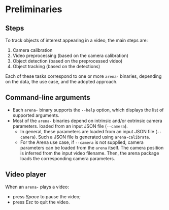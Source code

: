 # Preliminaries
## Steps

To track objects of interest appearing in a video, the main steps are:
1. Camera calibration
2. Video preprocessing (based on the camera calibration)
3. Object detection (based on the preprocessed video)
4. Object tracking (based on the detections)

Each of these tasks correspond to one or more `arena-` binaries, depending on the data, the use case, and the adopted approach.

## Command-line arguments

* Each `arena-` binary supports the `--help` option, which displays the list of supported arguments.
* Most of the `arena-`  binaries depend on intrinsic and/or extrinsic camera parameters.  loaded from an input JSON file (`--camera`).
  * In general, these parameters are loaded from an input JSON file (`--camera`). Such a JSON file is generated using `arena-calibrate`.
  * For the Arena use case, if `--camera` is not supplied, camera parameters can be loaded from the `arena` itself. The camera position is inferred from the input video filename. Then, the arena package loads the corresponding camera parameters.

## Video player

When an `arena-` plays a video:
* press _Space_  to pause the video;
* press _Esc_ to quit the video.
